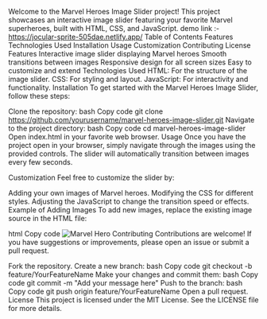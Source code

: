 Welcome to the Marvel Heroes Image Slider project! This project showcases an interactive image slider featuring your favorite Marvel superheroes, built with HTML, CSS, and JavaScript.
demo link :- https://jocular-sprite-505dae.netlify.app/
Table of Contents
Features
Technologies Used
Installation
Usage
Customization
Contributing
License
Features
Interactive image slider displaying Marvel heroes
Smooth transitions between images
Responsive design for all screen sizes
Easy to customize and extend
Technologies Used
HTML: For the structure of the image slider.
CSS: For styling and layout.
JavaScript: For interactivity and functionality.
Installation
To get started with the Marvel Heroes Image Slider, follow these steps:

Clone the repository:
bash
Copy code
git clone https://github.com/yourusername/marvel-heroes-image-slider.git
Navigate to the project directory:
bash
Copy code
cd marvel-heroes-image-slider
Open index.html in your favorite web browser.
Usage
Once you have the project open in your browser, simply navigate through the images using the provided controls. The slider will automatically transition between images every few seconds.

Customization
Feel free to customize the slider by:

Adding your own images of Marvel heroes.
Modifying the CSS for different styles.
Adjusting the JavaScript to change the transition speed or effects.
Example of Adding Images
To add new images, replace the existing image source in the HTML file:

html
Copy code
<img src="path/to/your/image.jpg" alt="Marvel Hero">
Contributing
Contributions are welcome! If you have suggestions or improvements, please open an issue or submit a pull request.

Fork the repository.
Create a new branch:
bash
Copy code
git checkout -b feature/YourFeatureName
Make your changes and commit them:
bash
Copy code
git commit -m "Add your message here"
Push to the branch:
bash
Copy code
git push origin feature/YourFeatureName
Open a pull request.
License
This project is licensed under the MIT License. See the LICENSE file for more details.
